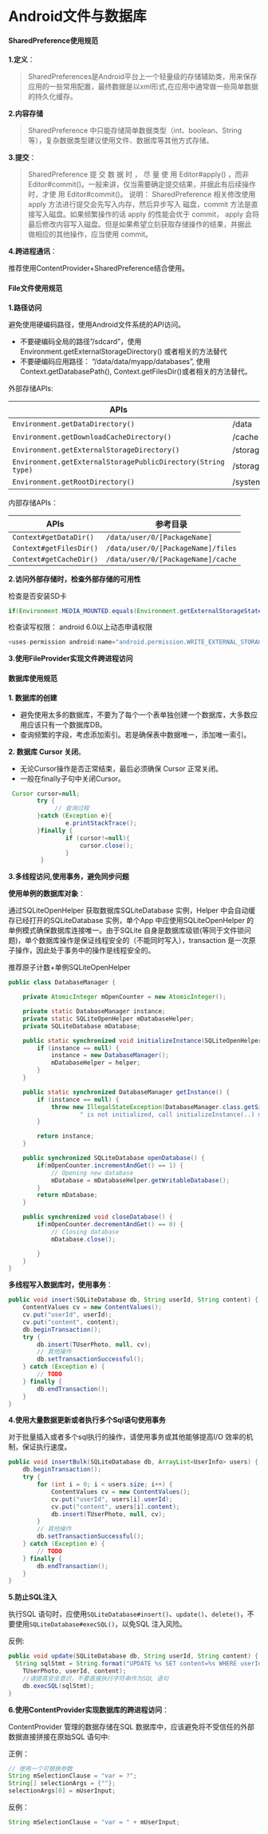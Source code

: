 # **Android文件与数据库**



#### **SharedPreference使用规范**

**1.定义**：

>SharedPreferences是Android平台上一个轻量级的存储辅助类，用来保存应用的一些常用配置，最终数据是以xml形式,在应用中通常做一些简单数据的持久化缓存。

**2.内容存储**

> SharedPreference 中只能存储简单数据类型（int、boolean、String 等），复杂数据类型建议使用文件、数据库等其他方式存储。

**3.提交**：

> SharedPreference 提 交 数 据 时 ， 尽 量 使 用 Editor#apply() ，而非 Editor#commit()。一般来讲，仅当需要确定提交结果，并据此有后续操作时，才使 用 Editor#commit()。 说明： SharedPreference 相关修改使用 apply 方法进行提交会先写入内存，然后异步写入 磁盘，commit 方法是直接写入磁盘。如果频繁操作的话 apply 的性能会优于 commit， apply 会将最后修改内容写入磁盘。但是如果希望立刻获取存储操作的结果，并据此 做相应的其他操作，应当使用 commit。

**4.跨进程通讯**：

推荐使用ContentProvider+SharedPreference结合使用。

#### **File文件使用规范**

**1.路径访问**

避免使用硬编码路径，使用Android文件系统的API访问。

- 不要硬编码全局的路径”/sdcard”，使用Environment.getExternalStorageDirectory() 或者相关的方法替代
- 不要硬编码应用路径： “/data/data/myapp/databases”, 使用 Context.getDatabasePath(), Context.getFilesDir()或者相关的方法替代。

外部存储APIs:

| APIs                                                         | 参考目录                    |
| ------------------------------------------------------------ | --------------------------- |
| `Environment.getDataDirectory()`                             | /data                       |
| `Environment.getDownloadCacheDirectory()`                    | /cache                      |
| `Environment.getExternalStorageDirectory()`                  | /storage/emulated/0         |
| `Environment.getExternalStoragePublicDirectory(String type)` | /storage/emulated/0/[@type] |
| `Environment.getRootDirectory()`                             | /system                     |

内部存储APIs：

| APIs                    | 参考目录                           |
| ----------------------- | ---------------------------------- |
| `Context#getDataDir()`  | `/data/user/0/[PackageName]`       |
| `Context#getFilesDir()` | `/data/user/0/[PackageName]/files` |
| `Context#getCacheDir()` | `/data/user/0/[PackageName]/cache` |



**2.访问外部存储时，检查外部存储的可用性**

检查是否安装SD卡

```java
if(Environment.MEDIA_MOUNTED.equals(Environment.getExternalStorageState()))
```

检查读写权限： android 6.0以上动态申请权限

```java
<uses-permission android:name="android.permission.WRITE_EXTERNAL_STORAGE"/>
```

**3.使用FileProvider实现文件跨进程访问**

#### **数据库使用规范**

**1. 数据库的创建**

- 避免使用太多的数据库，不要为了每个一个表单独创建一个数据库，大多数应用应该只有一个数据库DB。
- 查询频繁的字段，考虑添加索引。若是确保表中数据唯一，添加唯一索引。

**2. 数据库 Cursor 关闭**。

- 无论Cursor操作是否正常结束，最后必须确保 Cursor 正常关闭。
- 一般在finally子句中关闭Cursor。

```java
 Cursor cursor=null;
        try {
             // 查询过程
        }catch (Exception e){
                e.printStackTrace();
        }finally {
                if (cursor!=null){
                    cursor.close();
                }
         }
```

**3.多线程访问,使用事务，避免同步问题**

**使用单例的数据库对象**：

通过SQLiteOpenHelper 获取数据库SQLiteDatabase 实例，Helper 中会自动缓存已经打开的SQLiteDatabase 实例，单个App 中应使用SQLiteOpenHelper 的单例模式确保数据库连接唯一。由于SQLite 自身是数据库级锁(等同于文件锁问题)，单个数据库操作是保证线程安全的（不能同时写入），transaction 是一次原子操作，因此处于事务中的操作是线程安全的。

推荐原子计数+单例SQLiteOpenHelper

```java
public class DatabaseManager {

    private AtomicInteger mOpenCounter = new AtomicInteger();

    private static DatabaseManager instance;
    private static SQLiteOpenHelper mDatabaseHelper;
    private SQLiteDatabase mDatabase;

    public static synchronized void initializeInstance(SQLiteOpenHelper helper) {
        if (instance == null) {
            instance = new DatabaseManager();
            mDatabaseHelper = helper;
        }
    }

    public static synchronized DatabaseManager getInstance() {
        if (instance == null) {
            throw new IllegalStateException(DatabaseManager.class.getSimpleName() +
                    " is not initialized, call initializeInstance(..) method first.");
        }

        return instance;
    }

    public synchronized SQLiteDatabase openDatabase() {
        if(mOpenCounter.incrementAndGet() == 1) {
            // Opening new database
            mDatabase = mDatabaseHelper.getWritableDatabase();
        }
        return mDatabase;
    }

    public synchronized void closeDatabase() {
        if(mOpenCounter.decrementAndGet() == 0) {
            // Closing database
            mDatabase.close();

        }
    }
}
```



**多线程写入数据库时，使用事务**：

```java
public void insert(SQLiteDatabase db, String userId, String content) {
    ContentValues cv = new ContentValues();
    cv.put("userId", userId);
    cv.put("content", content);
    db.beginTransaction();
    try {
        db.insert(TUserPhoto, null, cv);
        // 其他操作
        db.setTransactionSuccessful();
    } catch (Exception e) {
        // TODO
    } finally {
        db.endTransaction();
    }
}
```

**4.使用大量数据更新或者执行多个Sql语句使用事务**

对于批量插入或者多个sql执行的操作，请使用事务或其他能够提高I/O 效率的机制，保证执行速度。

```java
public void insertBulk(SQLiteDatabase db, ArrayList<UserInfo> users) {
    db.beginTransaction();
    try {
        for (int i = 0; i < users.size; i++) {
            ContentValues cv = new ContentValues();
            cv.put("userId", users[i].userId);
            cv.put("content", users[i].content);
            db.insert(TUserPhoto, null, cv);
        }
        // 其他操作
        db.setTransactionSuccessful();
    } catch (Exception e) {
        // TODO
    } finally {
        db.endTransaction();
    }
}
```

**5.防止SQL注入**

执行SQL 语句时，应使用`SQLiteDatabase#insert()`、`update()`、`delete()`，不要使用`SQLiteDatabase#execSQL()`，以免SQL 注入风险。

反例:

```java
public void update(SQLiteDatabase db, String userId, String content) {
  String sqlStmt = String.format("UPDATE %s SET content=%s WHERE userId=%s",
    TUserPhoto, userId, content);
    //请提高安全意识，不要直接执行字符串作为SQL 语句
    db.execSQL(sqlStmt);
}
```



**6.使用ContentProvider实现数据库的跨进程访问**：

ContentProvider 管理的数据存储在SQL 数据库中，应该避免将不受信任的外部数据直接拼接在原始SQL 语句中:

正例：

```java
// 使用一个可替换参数
String mSelectionClause = "var = ?";
String[] selectionArgs = {""};
selectionArgs[0] = mUserInput;
```

反例：

```java
String mSelectionClause = "var = " + mUserInput;
```



